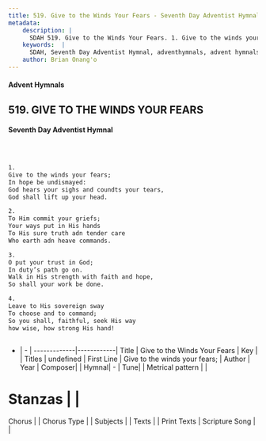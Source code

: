 ```yaml
---
title: 519. Give to the Winds Your Fears - Seventh Day Adventist Hymnal
metadata:
    description: |
      SDAH 519. Give to the Winds Your Fears. 1. Give to the winds your fears; In hope be undismayed: God hears your sighs and coundts your tears, God shall lift up your head.
    keywords:  |
      SDAH, Seventh Day Adventist Hymnal, adventhymnals, advent hymnals, Give to the Winds Your Fears, Give to the winds your fears; 
    author: Brian Onang'o
---
```


#### Advent Hymnals
## 519. GIVE TO THE WINDS YOUR FEARS
#### Seventh Day Adventist Hymnal

```txt



1.
Give to the winds your fears;
In hope be undismayed:
God hears your sighs and coundts your tears,
God shall lift up your head.

2.
To Him commit your griefs;
Your ways put in His hands
To His sure truth adn tender care
Who earth adn heave commands.

3.
O put your trust in God;
In duty’s path go on.
Walk in His strength with faith and hope,
So shall your work be done.

4.
Leave to His sovereign sway
To choose and to command;
So you shall, faithful, seek His way
how wise, how strong His hand!



```

- |   -  |
-------------|------------|
Title | Give to the Winds Your Fears |
Key |  |
Titles | undefined |
First Line | Give to the winds your fears; |
Author | 
Year | 
Composer|  |
Hymnal|  - |
Tune|  |
Metrical pattern | |
# Stanzas |  |
Chorus |  |
Chorus Type |  |
Subjects |  |
Texts |  |
Print Texts | 
Scripture Song |  |
  
